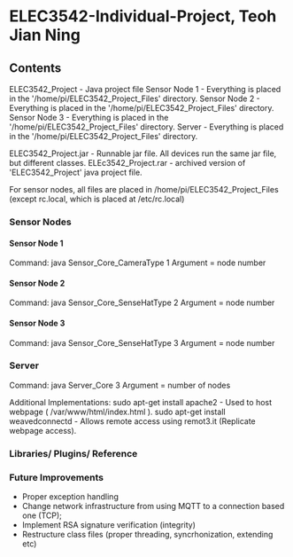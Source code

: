 # ELEC3542-Individual-Project, Teoh Jian Ning

## Contents

ELEC3542_Project - Java project file
Sensor Node 1 - Everything is placed in the '/home/pi/ELEC3542_Project_Files' directory. 
Sensor Node 2 - Everything is placed in the '/home/pi/ELEC3542_Project_Files' directory.
Sensor Node 3 - Everything is placed in the '/home/pi/ELEC3542_Project_Files' directory.
Server - Everything is placed in the '/home/pi/ELEC3542_Project_Files' directory.

ELEC3542_Project.jar - Runnable jar file. All devices run the same jar file, but different classes.
ELEc3542_Project.rar - archived version of 'ELEC3542_Project' java project file.

For sensor nodes, all files are placed in /home/pi/ELEC3542_Project_Files (except rc.local, which is placed at /etc/rc.local)



### Sensor Nodes

#### Sensor Node 1
Command: java Sensor_Core_CameraType 1
Argument = node number

#### Sensor Node 2
Command: java Sensor_Core_SenseHatType 2
Argument = node number

#### Sensor Node 3
Command: java Sensor_Core_SenseHatType 3
Argument = node number

### Server
Command: java Server_Core 3
Argument = number of nodes



Additional Implementations:
sudo apt-get install apache2 - Used to host webpage ( /var/www/html/index.html ).
sudo apt-get install weavedconnectd - Allows remote access using remot3.it (Replicate webpage access).

### Libraries/ Plugins/ Reference


### Future Improvements
 - Proper exception handling
 - Change network infrastructure from using MQTT to a connection based one (TCP);
 - Implement RSA signature verification (integrity)
 - Restructure class files (proper threading, syncrhonization, extending etc)
